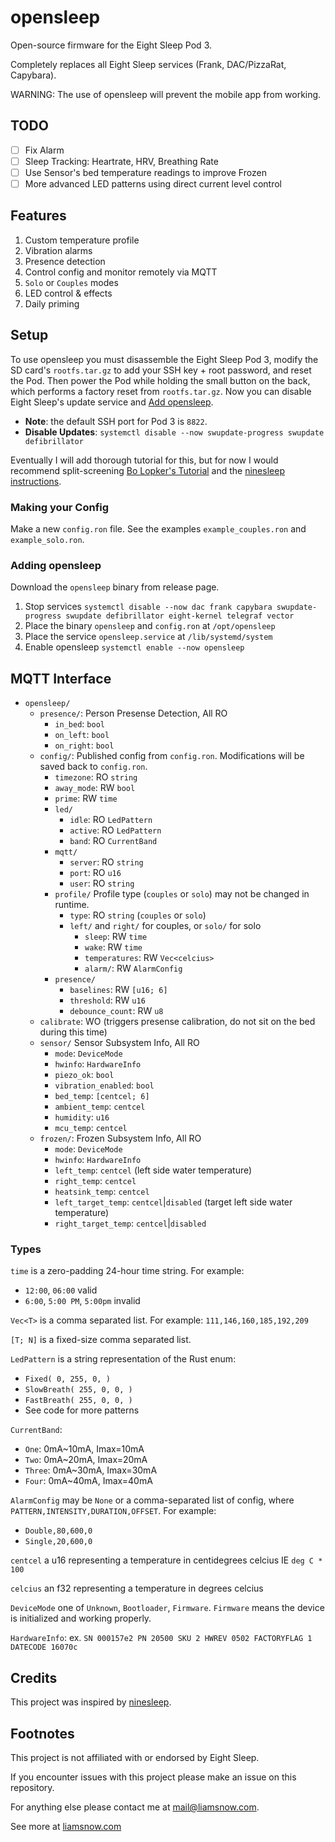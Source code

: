 # opensleep

Open-source firmware for the Eight Sleep Pod 3.

Completely replaces all Eight Sleep services (Frank, DAC/PizzaRat, Capybara).

WARNING: The use of opensleep will prevent the mobile app from working.

## TODO
 - [ ] Fix Alarm
 - [ ] Sleep Tracking: Heartrate, HRV, Breathing Rate
 - [ ] Use Sensor's bed temperature readings to improve Frozen
 - [ ] More advanced LED patterns using direct current level control

## Features

1.  Custom temperature profile
2.  Vibration alarms
3.  Presence detection
4.  Control config and monitor remotely via MQTT
5.  `Solo` or `Couples` modes
6.  LED control & effects
7.  Daily priming

## Setup

To use opensleep you must disassemble the Eight Sleep Pod 3, modify the SD card's `rootfs.tar.gz`
to add your SSH key + root password, and reset the Pod. Then power the Pod while holding the small
button on the back, which performs a factory reset from `rootfs.tar.gz`. Now you can disable
Eight Sleep's update service and [Add opensleep](#adding-open-sleep-).

- **Note**: the default SSH port for Pod 3 is `8822`.
- **Disable Updates**: `systemctl disable --now swupdate-progress swupdate defibrillator`

Eventually I will add thorough tutorial for this, but for now I would recommend split-screening
[Bo Lopker's Tutorial](https://blopker.com/writing/04-zerosleep-1/#disassembly-overview)
and the [ninesleep instructions](https://github.com/bobobo1618/ninesleep?tab=readme-ov-file#instructions).

### Making your Config

Make a new `config.ron` file. See the examples `example_couples.ron` and `example_solo.ron`.

### Adding opensleep

Download the `opensleep` binary from release page.

1.  Stop services `systemctl disable --now dac frank capybara swupdate-progress swupdate defibrillator eight-kernel telegraf vector`
2.  Place the binary `opensleep` and `config.ron` at `/opt/opensleep`
3.  Place the service `opensleep.service` at `/lib/systemd/system`
4.  Enable opensleep `systemctl enable --now opensleep`

## MQTT Interface

- `opensleep/`
  - `presence/`: Person Presense Detection, All RO
    - `in_bed`: `bool`
    - `on_left`: `bool`
    - `on_right`: `bool`
  - `config/`: Published config from `config.ron`. Modifications will be saved back to `config.ron`. 
    - `timezone`: RO `string`
    - `away_mode`: RW `bool`
    - `prime`: RW `time`
    - `led/`
      - `idle`: RO `LedPattern`
      - `active`: RO `LedPattern`
      - `band`: RO `CurrentBand`
    - `mqtt/`
      - `server`: RO `string`
      - `port`: RO `u16`
      - `user`: RO `string`
    - `profile/` Profile type (`couples` or `solo`) may not be changed in runtime.
      - `type`: RO `string` (`couples` or `solo`)
      - `left/` and `right/` for couples, or `solo/` for solo
        - `sleep`: RW `time`
        - `wake`: RW `time`
        - `temperatures`: RW `Vec<celcius>`
        - `alarm/`: RW `AlarmConfig`
    - `presence/`
      - `baselines`: RW `[u16; 6]`
      - `threshold`: RW `u16`
      - `debounce_count`: RW `u8`
  - `calibrate`: WO (triggers presense calibration, do not sit on the bed during this time)
  - `sensor/` Sensor Subsystem Info, All RO
    - `mode`: `DeviceMode`
    - `hwinfo`: `HardwareInfo`
    - `piezo_ok`: `bool`
    - `vibration_enabled`: `bool`
    - `bed_temp`: `[centcel; 6]`
    - `ambient_temp`: `centcel`
    - `humidity`: `u16`
    - `mcu_temp`: `centcel`
  - `frozen/`: Frozen Subsystem Info, All RO
    - `mode`: `DeviceMode`
    - `hwinfo`: `HardwareInfo`
    - `left_temp`: `centcel` (left side water temperature)
    - `right_temp`: `centcel`
    - `heatsink_temp`: `centcel`
    - `left_target_temp`: `centcel`|`disabled` (target left side water temperature)
    - `right_target_temp`: `centcel`|`disabled`

  
### Types
`time` is a zero-padding 24-hour time string. For example:
 - `12:00`, `06:00` valid
 - `6:00`, `5:00 PM`, `5:00pm` invalid

`Vec<T>` is a comma separated list. For example: `111,146,160,185,192,209`

`[T; N]` is a fixed-size comma separated list.

`LedPattern` is a string representation of the Rust enum:
 - `Fixed( 0, 255, 0, )`
 - `SlowBreath( 255, 0, 0, )`
 - `FastBreath( 255, 0, 0, )`
 - See code for more patterns

`CurrentBand`:
 - `One`: 0mA\~10mA, Imax=10mA
 - `Two`: 0mA\~20mA, Imax=20mA
 - `Three`: 0mA\~30mA, Imax=30mA
 - `Four`: 0mA\~40mA, Imax=40mA

`AlarmConfig` may be `None` or a comma-separated list of config, where `PATTERN,INTENSITY,DURATION,OFFSET`. For example:
 - `Double,80,600,0`
 - `Single,20,600,0`

`centcel` a u16 representing a temperature in centidegrees celcius IE `deg C * 100`

`celcius` an f32 representing a temperature in degrees celcius

`DeviceMode` one of `Unknown`, `Bootloader`, `Firmware`. `Firmware` means the device is initialized and working properly.


`HardwareInfo`: ex. `SN 000157e2 PN 20500 SKU 2 HWREV 0502 FACTORYFLAG 1 DATECODE 16070c`



## Credits

This project was inspired by [ninesleep](https://github.com/bobobo1618/ninesleep).

## Footnotes

This project is not affiliated with or endorsed by Eight Sleep.

If you encounter issues with this project please make an issue on this repository.

For anything else please contact me at [mail@liamsnow.com](mailto:mail@liamsnow.com).

See more at [liamsnow.com](https://liamsnow.com/projects/opensleep)
